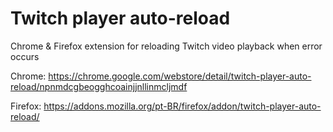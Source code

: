 # Twitch player auto-reload
Chrome & Firefox extension for reloading Twitch video playback when error occurs

Chrome: https://chrome.google.com/webstore/detail/twitch-player-auto-reload/npnmdcgbeogghcoainjjnllinmcljmdf

Firefox: https://addons.mozilla.org/pt-BR/firefox/addon/twitch-player-auto-reload/
